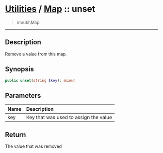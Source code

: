 # [Utilities](util.md) / [Map](util-Map.md) :: unset
 > im\util\Map
____

## Description
Remove a value from this map.

## Synopsis
```php
public unset(string $key): mixed
```

## Parameters
| Name | Description |
| :--- | :---------- |
| key | Key that was used to assign the value |

## Return
The value that was removed
